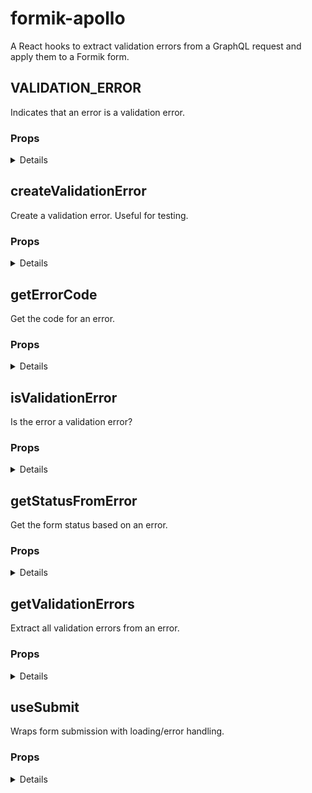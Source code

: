# formik-apollo

A React hooks to extract validation errors from a GraphQL request and apply them to a Formik form.

## VALIDATION_ERROR

Indicates that an error is a validation error.

### Props

<details>

| Name | Type | Description |
| ---- | ---- | ----------- |


</details>

## createValidationError

Create a validation error. Useful for testing.

### Props

<details>

| Name | Type | Description |
| ---- | ---- | ----------- |


</details>

## getErrorCode

Get the code for an error.

### Props

<details>

| Name                                                  | Type     | Description |
| ----------------------------------------------------- | -------- | ----------- |
| <strong>name</strong> <sup><em>required</em></sup>    | `string` |             |
| <strong>message</strong> <sup><em>required</em></sup> | `string` |             |
| <strong>stack</strong>                                | `string` |             |

</details>

## isValidationError

Is the error a validation error?

### Props

<details>

| Name | Type | Description |
| ---- | ---- | ----------- |


</details>

## getStatusFromError

Get the form status based on an error.

### Props

<details>

| Name                                                  | Type     | Description |
| ----------------------------------------------------- | -------- | ----------- |
| <strong>name</strong> <sup><em>required</em></sup>    | `string` |             |
| <strong>message</strong> <sup><em>required</em></sup> | `string` |             |
| <strong>stack</strong>                                | `string` |             |

</details>

## getValidationErrors

Extract all validation errors from an error.

### Props

<details>

| Name                                                  | Type     | Description                                                                                                                                                                                   |
| ----------------------------------------------------- | -------- | --------------------------------------------------------------------------------------------------------------------------------------------------------------------------------------------- |
| <strong>name</strong> <sup><em>required</em></sup>    | `string` |                                                                                                                                                                                               |
| <strong>message</strong> <sup><em>required</em></sup> | `string` | A message describing the Error for debugging purposes.<br><br>Enumerable, and appears in the result of JSON.stringify().<br><br>Note: should be treated as readonly, despite invariant usage. |
| <strong>stack</strong>                                | `string` |                                                                                                                                                                                               |

</details>

## useSubmit

Wraps form submission with loading/error handling.

### Props

<details>

| Name | Type | Description |
| ---- | ---- | ----------- |


</details>
